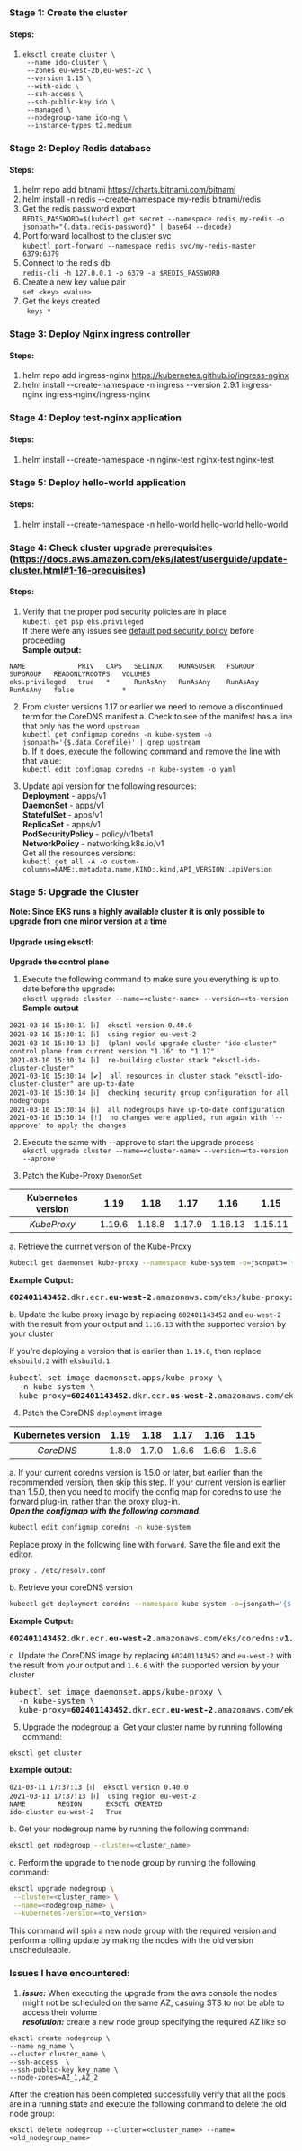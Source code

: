 ### Stage 1: Create the cluster
  #### Steps:
  1. ```
     eksctl create cluster \
      --name ido-cluster \
      --zones eu-west-2b,eu-west-2c \
      --version 1.15 \
      --with-oidc \
      --ssh-access \
      --ssh-public-key ido \
      --managed \
      --nodegroup-name ido-ng \
      --instance-types t2.medium
      ```
### Stage 2: Deploy Redis database
  #### Steps:
  1. helm repo add bitnami https://charts.bitnami.com/bitnami
  2. helm install -n redis --create-namespace my-redis bitnami/redis
  3. Get the redis password export  
  ```REDIS_PASSWORD=$(kubectl get secret --namespace redis my-redis -o jsonpath="{.data.redis-password}" | base64 --decode)```
  4. Port forward localhost to the cluster svc  
  ```kubectl port-forward --namespace redis svc/my-redis-master 6379:6379```
  5. Connect to the redis db  
  ```redis-cli -h 127.0.0.1 -p 6379 -a $REDIS_PASSWORD```
  6. Create a new key value pair  
  ``` set <key> <value> ```
  7. Get the keys created  
  ``` keys *```  
### Stage 3: Deploy Nginx ingress controller
  #### Steps:
  1. helm repo add ingress-nginx https://kubernetes.github.io/ingress-nginx
  2. helm install --create-namespace -n ingress --version 2.9.1  ingress-nginx ingress-nginx/ingress-nginx


### Stage 4: Deploy test-nginx application
  #### Steps:
  1. helm install --create-namespace -n nginx-test nginx-test nginx-test


### Stage 5: Deploy hello-world application
  #### Steps:
  1. helm install --create-namespace -n hello-world hello-world hello-world

### Stage 4: Check cluster upgrade prerequisites (https://docs.aws.amazon.com/eks/latest/userguide/update-cluster.html#1-16-prequisites)

#### Steps: 
  1. Verify that the proper pod security policies are in place  
  ```kubectl get psp eks.privileged```  
  If there were any issues see [default pod security policy](https://docs.aws.amazon.com/eks/latest/userguide/pod-security-policy.html#default-psp)
  before proceeding  
  **Sample output:**  
  ```
  NAME             PRIV   CAPS   SELINUX    RUNASUSER   FSGROUP    SUPGROUP   READONLYROOTFS   VOLUMES
eks.privileged   true   *      RunAsAny   RunAsAny    RunAsAny   RunAsAny   false            *
```
  2. From cluster versions 1.17 or earlier we need to remove a discontinued term for the CoreDNS manifest
    a. Check to see of the manifest has a line that only has the word ```upstream```  
    `kubectl get configmap coredns -n kube-system -o jsonpath='{$.data.Corefile}' | grep upstream
  `   
  b. If it does, execute the following command and remove the line with that value:  
  `kubectl edit configmap coredns -n kube-system -o yaml`  

  3. Update api version for the following resources:  
  **Deployment** - apps/v1  
  **DaemonSet** - apps/v1  
  **StatefulSet** - apps/v1  
  **ReplicaSet** - apps/v1  
  **PodSecurityPolicy** - policy/v1beta1  
  **NetworkPolicy** - networking.k8s.io/v1  
  Get all the resources versions:  
  `kubectl get all -A -o custom-columns=NAME:.metadata.name,KIND:.kind,API_VERSION:.apiVersion`


### Stage 5: Upgrade the Cluster
**Note: Since EKS runs a highly available cluster it is only possible to upgrade from one minor version at a time**

#### Upgrade using eksctl:
  **Upgrade the control plane**
  1. Execute the following command to make sure you everything is up to date before the upgrade:  
  `eksctl upgrade cluster --name=<cluster-name> --version=<to-version`  
  **Sample output**
  ```
  2021-03-10 15:30:11 [ℹ]  eksctl version 0.40.0
2021-03-10 15:30:11 [ℹ]  using region eu-west-2
2021-03-10 15:30:13 [ℹ]  (plan) would upgrade cluster "ido-cluster" control plane from current version "1.16" to "1.17"
2021-03-10 15:30:14 [ℹ]  re-building cluster stack "eksctl-ido-cluster-cluster"
2021-03-10 15:30:14 [✔]  all resources in cluster stack "eksctl-ido-cluster-cluster" are up-to-date
2021-03-10 15:30:14 [ℹ]  checking security group configuration for all nodegroups
2021-03-10 15:30:14 [ℹ]  all nodegroups have up-to-date configuration
2021-03-10 15:30:14 [!]  no changes were applied, run again with '--approve' to apply the changes
```
  2. Execute the same with --approve to start the upgrade process  
  `eksctl upgrade cluster --name=<cluster-name> --version=<to-version --aprove`

  3. Patch the Kube-Proxy `DaemonSet`  

| Kubernetes version      | 1.19 | 1.18 | 1.17 | 1.16 | 1.15|
| :-----------: | :-----------: | :-----------: | :-----------: | :-----------: | :-----------: |
| *KubeProxy*      | 1.19.6       | 1.18.8       | 1.17.9       | 1.16.13       | 1.15.11       |  

  a. Retrieve the currnet version of the Kube-Proxy  
  ```bash
  kubectl get daemonset kube-proxy --namespace kube-system -o=jsonpath='{$.spec.template.spec.containers[:1].image}'
  ```  
  **Example Output:**  
  <pre>
<b>602401143452</b>.dkr.ecr.<b>eu-west-2</b>.amazonaws.com/eks/kube-proxy:v<b>1.16.13</b>-eksbuild.1
</pre>  
  b. Update the kube proxy image by replacing `602401143452` and `eu-west-2` with the result from your output and `1.16.13` 
with the supported version by your cluster  

If you're deploying a version that is earlier than `1.19.6`, then replace `eksbuild.2` with `eksbuild.1`. 
<pre>
kubectl set image daemonset.apps/kube-proxy \
  -n kube-system \
  kube-proxy=<b>602401143452</b>.dkr.ecr.<b>us-west-2</b>.amazonaws.com/eks/kube-proxy:v<b>1.19.6</b>-eksbuild.2
</pre>

  4. Patch the CoreDNS `deployment` image  

| Kubernetes version      | 1.19 | 1.18 | 1.17 | 1.16 | 1.15|
| :-----------: | :-----------: | :-----------: | :-----------: | :-----------: | :-----------: |
| *CoreDNS*      | 1.8.0       | 1.7.0       | 1.6.6       | 1.6.6       | 1.6.6       |      

  a. If your current coredns version is 1.5.0 or later, but earlier than the recommended version, then skip this step. If your current version is earlier than 1.5.0, then you need to modify the config map for coredns to use the forward plug-in, rather than the proxy plug-in.  
***Open the configmap with the following command.***

```bash
kubectl edit configmap coredns -n kube-system
```

Replace proxy in the following line with `forward`. Save the file and exit the editor.

```
proxy . /etc/resolv.conf
```
  b. Retrieve your coreDNS version
  ```bash
  kubectl get deployment coredns --namespace kube-system -o=jsonpath='{$.spec.template.spec.containers[:1].image}'
  ``` 
  **Example Output:**  
  <pre>
<b>602401143452</b>.dkr.ecr.<b>eu-west-2</b>.amazonaws.com/eks/coredns:v<b>1.6.6</b>-eksbuild.1
</pre>
c. Update the CoreDNS image by replacing `602401143452` and `eu-west-2` with the result from your output and `1.6.6` 
with the supported version by your cluster  

<pre>
kubectl set image daemonset.apps/kube-proxy \
  -n kube-system \
  kube-proxy=<b>602401143452</b>.dkr.ecr.<b>eu-west-2</b>.amazonaws.com/eks/coredns:v<b>1.7.0</b>-eksbuild.1
</pre>  

  5. Upgrade the nodegroup 
  a. Get your cluster name by running following command:  
  ```
  eksctl get cluster
  ```  
  **Example output:**  
  ```
  021-03-11 17:37:13 [ℹ]  eksctl version 0.40.0
2021-03-11 17:37:13 [ℹ]  using region eu-west-2
NAME		REGION		EKSCTL CREATED
ido-cluster	eu-west-2	True
```  
  b. Get your nodegroup name by running the following command:  
  ```bash
  eksctl get nodegroup --cluster=<cluster_name>
  ```  
  c. Perform the upgrade to the node group by running the following command:  
  ```bash
  eksctl upgrade nodegroup \
   --cluster=<cluster_name> \
   --name=<nodegroup_name> \
   --kubernetes-version=<to_version>
   ```  
This command will spin a new node group with the required version and perform a rolling update by making the nodes with the old version unscheduleable.  
### Issues I have encountered:
  1. ***issue:*** When executing the upgrade from the aws console the nodes might not be scheduled on the same AZ, casuing STS to not be able to access their volume  
  ***resolution:*** create a new node group specifying the required AZ like so  
  ```
  eksctl create nodegroup \ 
  --name ng_name \ 
  --cluster cluster_name \ 
  --ssh-access  \ 
  --ssh-public-key key_name \ 
  --node-zones=AZ_1,AZ_2
  ```
  After the creation has been completed successfully verify that all the pods are in a running state and execute the following command to delete the old node group:
  ```
  eksctl delete nodegroup --cluster=<cluster_name> --name=<old_nodegroup_name>
  ```